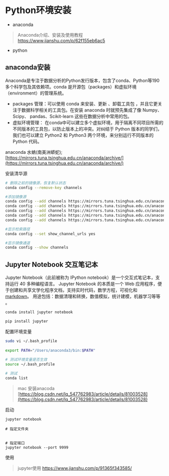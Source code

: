 # Python环境安装
- anaconda 
> Anaconda介绍、安装及使用教程 https://www.jianshu.com/p/62f155eb6ac5
- python


## anaconda安装

Anaconda是专注于数据分析的Python发行版本，包含了conda、Python等190多个科学包及其依赖项。conda 是开源包（packages）和虚拟环境（environment）的管理系统。

- packages 管理：可以使用 conda 来安装、更新 、卸载工具包 ，并且它更关注于数据科学相关的工具包。在安装 anaconda 时就预先集成了像 Numpy、Scipy、 pandas、Scikit-learn 这些在数据分析中常用的包。
- 虚拟环境管理： 在conda中可以建立多个虚拟环境，用于隔离不同项目所需的不同版本的工具包，以防止版本上的冲突。对纠结于 Python 版本的同学们，我们也可以建立 Python2 和 Python3 两个环境，来分别运行不同版本的 Python 代码。


anaconda 水蚺(南美洲蟒蛇);
[https://mirrors.tuna.tsinghua.edu.cn/anaconda/archive/](https://mirrors.tuna.tsinghua.edu.cn/anaconda/archive/)


安装清华源

```bash
# 删除之前的镜像源，恢复默认状态
conda config --remove-key channels

#添加镜像源
conda config --add channels https://mirrors.tuna.tsinghua.edu.cn/anaconda/pkgs/main
conda config --add channels https://mirrors.tuna.tsinghua.edu.cn/anaconda/pkgs/free
conda config --add channels https://mirrors.tuna.tsinghua.edu.cn/anaconda/pkgs/r
conda config --add channels https://mirrors.tuna.tsinghua.edu.cn/anaconda/pkgs/pro
conda config --add channels https://mirrors.tuna.tsinghua.edu.cn/anaconda/pkgs/msys2

#显示检索路径
conda config --set show_channel_urls yes

#显示镜像通道
conda config --show channels

```



## Jupyter Notebook 交互笔记本

Jupyter Notebook（此前被称为 IPython notebook）是一个交互式笔记本，支持运行 40 多种编程语言。
 Jupyter Notebook 的本质是一个 Web 应用程序，便于创建和共享文学化程序文档，支持实时代码，数学方程，可视化和 [markdown](https://baike.baidu.com/item/markdown)。 用途包括：数据清理和转换，数值模拟，统计建模，机器学习等等 。





```bash
conda install jupyter notebook

pip install jupyter
```

配置环境变量

```bash
sudo vi ~/.bash_profile
 
export PATH="/Users/anaconda3/bin:$PATH"
 
# 测试环境变量是否生效
source ~/.bash_profile

# 测试
conda list

```


> mac 安装anacoda [https://blog.csdn.net/lq_547762983/article/details/81003528](https://blog.csdn.net/lq_547762983/article/details/81003528)

启动

```
jupyter notebook

# 指定文件夹


# 指定端口
jupyter notebook --port 9999

```



使用

> jupyter使用 https://www.jianshu.com/p/91365f343585/


